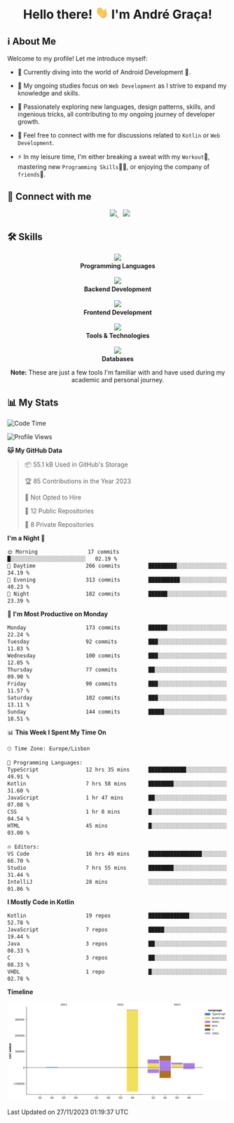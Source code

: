<h1 align="center">Hello there! <img src="https://raw.githubusercontent.com/ABSphreak/ABSphreak/master/gifs/Hi.gif" width="30"> I'm André Graça!</h1>

## ℹ️ About Me

Welcome to my profile! Let me introduce myself:

- 🔭 Currently diving into the world of Android Development 📱.

- 🌱 My ongoing studies focus on `Web Development` as I strive to expand my knowledge and skills.
 
- 🚀 Passionately exploring new languages, design patterns, skills, and ingenious tricks, all contributing to my ongoing journey of developer growth.

- 💬 Feel free to connect with me for discussions related to `Kotlin` or `Web Development`.

- ⚡ In my leisure time, I'm either breaking a sweat with my `Workout`💪, mastering new `Programming Skills`👨‍💻, or enjoying the company of `friends`👥.

## 🤝 Connect with me

<p align="center">
  <a style="margin-left: 10px;" target="_blank" href="mailto:sindrome.gracinha@gmail.com">
    <img width="50px" src="https://play-lh.googleusercontent.com/KSuaRLiI_FlDP8cM4MzJ23ml3og5Hxb9AapaGTMZ2GgR103mvJ3AAnoOFz1yheeQBBI">
  </a>
  <a style="margin-left: 10px;" target="_blank" href="https://twitter.com/Andre_Graca3">
    <img src="https://skillicons.dev/icons?i=twitter">
  </a>
</p>

## 🛠️ Skills

<div align="center">
  <p align="center">
    <img src="https://skillicons.dev/icons?i=kotlin,java,js,ts,python,c&perline=6" /><br/>
    <b>Programming Languages</b><br/><br/>
    <img src="https://skillicons.dev/icons?i=spring,nodejs,express&perline=5" /><br/>
    <b>Backend Development</b><br/><br/>
    <img src="https://skillicons.dev/icons?i=react,nextjs,html,css,bootstrap,tailwind&perline=6" /><br/>
    <b>Frontend Development</b><br/><br/>
    <img src="https://skillicons.dev/icons?i=docker,linux,bash,git,github,androidstudio,jenkins,postman&perline=9" /><br/>
    <b>Tools & Technologies</b><br/><br/>
    <img src="https://skillicons.dev/icons?i=postgres,mongodb&perline=2" /><br/>
    <b>Databases</b>
  </p> 
  <p align="center"><b>Note:</b> These are just a few tools I'm familiar with and have used during my academic and personal journey.</p>
</div>

## 📊 My Stats

<!--START_SECTION:waka-->
![Code Time](http://img.shields.io/badge/Code%20Time-402%20hrs%2050%20mins-blue)

![Profile Views](http://img.shields.io/badge/Profile%20Views-0-blue)

**🐱 My GitHub Data** 

> 📦 55.1 kB Used in GitHub's Storage 
 > 
> 🏆 85 Contributions in the Year 2023
 > 
> 🚫 Not Opted to Hire
 > 
> 📜 12 Public Repositories 
 > 
> 🔑 8 Private Repositories 
 > 
**I'm a Night 🦉** 

```text
🌞 Morning                17 commits          █░░░░░░░░░░░░░░░░░░░░░░░░   02.19 % 
🌆 Daytime                266 commits         █████████░░░░░░░░░░░░░░░░   34.19 % 
🌃 Evening                313 commits         ██████████░░░░░░░░░░░░░░░   40.23 % 
🌙 Night                  182 commits         ██████░░░░░░░░░░░░░░░░░░░   23.39 % 
```
📅 **I'm Most Productive on Monday** 

```text
Monday                   173 commits         ██████░░░░░░░░░░░░░░░░░░░   22.24 % 
Tuesday                  92 commits          ███░░░░░░░░░░░░░░░░░░░░░░   11.83 % 
Wednesday                100 commits         ███░░░░░░░░░░░░░░░░░░░░░░   12.85 % 
Thursday                 77 commits          ██░░░░░░░░░░░░░░░░░░░░░░░   09.90 % 
Friday                   90 commits          ███░░░░░░░░░░░░░░░░░░░░░░   11.57 % 
Saturday                 102 commits         ███░░░░░░░░░░░░░░░░░░░░░░   13.11 % 
Sunday                   144 commits         █████░░░░░░░░░░░░░░░░░░░░   18.51 % 
```


📊 **This Week I Spent My Time On** 

```text
🕑︎ Time Zone: Europe/Lisbon

💬 Programming Languages: 
TypeScript               12 hrs 35 mins      ████████████░░░░░░░░░░░░░   49.91 % 
Kotlin                   7 hrs 58 mins       ████████░░░░░░░░░░░░░░░░░   31.60 % 
JavaScript               1 hr 47 mins        ██░░░░░░░░░░░░░░░░░░░░░░░   07.08 % 
CSS                      1 hr 8 mins         █░░░░░░░░░░░░░░░░░░░░░░░░   04.54 % 
HTML                     45 mins             █░░░░░░░░░░░░░░░░░░░░░░░░   03.00 % 

🔥 Editors: 
VS Code                  16 hrs 49 mins      █████████████████░░░░░░░░   66.70 % 
Studio                   7 hrs 55 mins       ████████░░░░░░░░░░░░░░░░░   31.44 % 
IntelliJ                 28 mins             ░░░░░░░░░░░░░░░░░░░░░░░░░   01.86 % 
```

**I Mostly Code in Kotlin** 

```text
Kotlin                   19 repos            █████████████░░░░░░░░░░░░   52.78 % 
JavaScript               7 repos             █████░░░░░░░░░░░░░░░░░░░░   19.44 % 
Java                     3 repos             ██░░░░░░░░░░░░░░░░░░░░░░░   08.33 % 
C                        3 repos             ██░░░░░░░░░░░░░░░░░░░░░░░   08.33 % 
VHDL                     1 repo              █░░░░░░░░░░░░░░░░░░░░░░░░   02.78 % 
```



**Timeline**

![Lines of Code chart](https://raw.githubusercontent.com/AndreGraca3/AndreGraca3/main/assets/bar_graph.png)


 Last Updated on 27/11/2023 01:19:37 UTC
<!--END_SECTION:waka-->
